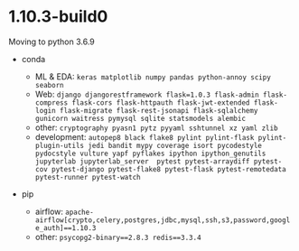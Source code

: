 # 1.10.3-build0

Moving to python 3.6.9

* conda
  - ML & EDA: `keras matplotlib numpy pandas python-annoy scipy seaborn`
  - Web: `django djangorestframework flask=1.0.3 flask-admin flask-compress flask-cors flask-httpauth flask-jwt-extended flask-login flask-migrate flask-rest-jsonapi flask-sqlalchemy gunicorn waitress pymysql sqlite statsmodels alembic`
  - other: `cryptography pyasn1 pytz pyyaml sshtunnel xz yaml zlib`
  - development: `autopep8 black flake8 pylint pylint-flask pylint-plugin-utils jedi bandit mypy coverage isort pycodestyle pydocstyle vulture yapf pyflakes ipython ipython_genutils jupyterlab jupyterlab_server  pytest pytest-arraydiff pytest-cov pytest-django pytest-flake8 pytest-flask pytest-remotedata pytest-runner pytest-watch`

* pip
  - airflow: `apache-airflow[crypto,celery,postgres,jdbc,mysql,ssh,s3,password,google_auth]==1.10.3`
  - other: `psycopg2-binary==2.8.3 redis==3.3.4`
